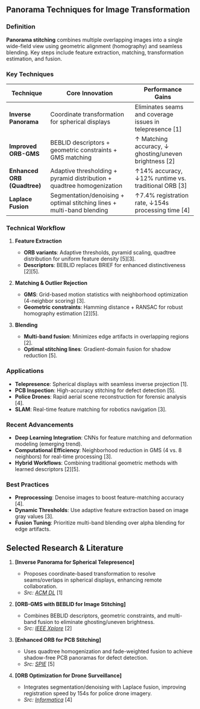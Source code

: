 ## Panorama Techniques for Image Transformation  

### Definition  
**Panorama stitching** combines multiple overlapping images into a single wide-field view using geometric alignment (homography) and seamless blending. Key steps include feature extraction, matching, transformation estimation, and fusion.  

### Key Techniques  

| **Technique**               | **Core Innovation**                                                                 | **Performance Gains**                                  |  
|------------------------------|-------------------------------------------------------------------------------------|--------------------------------------------------------|  
| **Inverse Panorama**         | Coordinate transformation for spherical displays                                     | Eliminates seams and coverage issues in telepresence [1] |  
| **Improved ORB-GMS**         | BEBLID descriptors + geometric constraints + GMS matching                           | ↑ Matching accuracy, ↓ ghosting/uneven brightness [2] |  
| **Enhanced ORB (Quadtree)**  | Adaptive thresholding + pyramid distribution + quadtree homogenization              | ↑14% accuracy, ↓12% runtime vs. traditional ORB [3]  |  
| **Laplace Fusion**           | Segmentation/denoising + optimal stitching lines + multi-band blending              | ↑7.4% registration rate, ↓154s processing time [4]   |  

### Technical Workflow  
1. **Feature Extraction**  
   - **ORB variants**: Adaptive thresholds, pyramid scaling, quadtree distribution for uniform feature density [5][3].  
   - **Descriptors**: BEBLID replaces BRIEF for enhanced distinctiveness [2][5].  

2. **Matching & Outlier Rejection**  
   - **GMS**: Grid-based motion statistics with neighborhood optimization (4-neighbor scoring) [3].  
   - **Geometric constraints**: Hamming distance + RANSAC for robust homography estimation [2][5].  

3. **Blending**  
   - **Multi-band fusion**: Minimizes edge artifacts in overlapping regions [2].  
   - **Optimal stitching lines**: Gradient-domain fusion for shadow reduction [5].  

### Applications  
- **Telepresence**: Spherical displays with seamless inverse projection [1].  
- **PCB Inspection**: High-accuracy stitching for defect detection [5].  
- **Police Drones**: Rapid aerial scene reconstruction for forensic analysis [4].  
- **SLAM**: Real-time feature matching for robotics navigation [3].  

### Recent Advancements  
- **Deep Learning Integration**: CNNs for feature matching and deformation modeling (emerging trend).  
- **Computational Efficiency**: Neighborhood reduction in GMS (4 vs. 8 neighbors) for real-time processing [3].  
- **Hybrid Workflows**: Combining traditional geometric methods with learned descriptors [2][5].  

### Best Practices  
- **Preprocessing**: Denoise images to boost feature-matching accuracy [4].  
- **Dynamic Thresholds**: Use adaptive feature extraction based on image gray values [3].  
- **Fusion Tuning**: Prioritize multi-band blending over alpha blending for edge artifacts.  

## Selected Research & Literature  

1. **[Inverse Panorama for Spherical Telepresence]**  
   - Proposes coordinate-based transformation to resolve seams/overlaps in spherical displays, enhancing remote collaboration.  
   - *Src: [ACM DL](https://dl.acm.org/doi/10.1145/3675094.3678369)* [1]  

2. **[ORB-GMS with BEBLID for Image Stitching]**  
   - Combines BEBLID descriptors, geometric constraints, and multi-band fusion to eliminate ghosting/uneven brightness.  
   - *Src: [IEEE Xplore](https://ieeexplore.ieee.org/document/10427142)* [2]  

3. **[Enhanced ORB for PCB Stitching]**  
   - Uses quadtree homogenization and fade-weighted fusion to achieve shadow-free PCB panoramas for defect detection.  
   - *Src: [SPIE](https://www.spiedigitallibrary.org/conference-proceedings-of-spie/13253/3041021/Improved-PCB-image-stitching-algorithm-based-on-enhanced-ORB/10.1117/12.3041021.full)* [5]  

4. **[ORB Optimization for Drone Surveillance]**  
   - Integrates segmentation/denoising with Laplace fusion, improving registration speed by 154s for police drone imagery.  
   - *Src: [Informatica](https://www.informatica.si/index.php/informatica/article/view/5877)* [4]  


